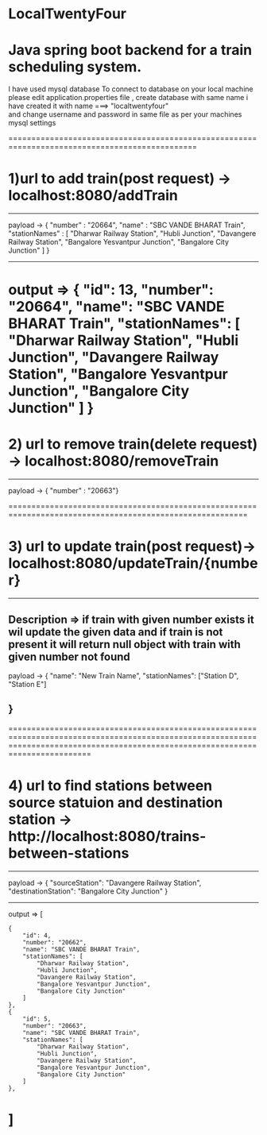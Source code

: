 # LocalTwentyFour
Java spring boot backend for a train scheduling system.
================================================================================================

I have used mysql database 
To connect to database on your local machine please edit application.properties file , create database with  same name i have created it  with name ===> "localtwentyfour"  
and change username and password in same file as per your machines mysql settings


===============================================================================================
# 1)url to add train(post request)  ->  localhost:8080/addTrain     
--------------------------------------------------------------------------------------------------
payload ->   {
"number" : "20664",
"name" : "SBC VANDE BHARAT Train",
"stationNames" : [
"Dharwar Railway Station",
"Hubli Junction",
"Davangere Railway Station",
"Bangalore Yesvantpur Junction",
"Bangalore City Junction"
]
}

----------------------------------------------------------------------------------------------------
output =>   {
    "id": 13,
    "number": "20664",
    "name": "SBC VANDE BHARAT Train",
    "stationNames": [
        "Dharwar Railway Station",
        "Hubli Junction",
        "Davangere Railway Station",
        "Bangalore Yesvantpur Junction",
        "Bangalore City Junction"
    ]
}
===========================================================================================================


# 2) url to remove train(delete request)  -> localhost:8080/removeTrain

----------------------------------------------------------------------------------------------------------

 payload -> {
"number" : "20663"}

==========================================================================================================

# 3) url to update train(post request)->   localhost:8080/updateTrain/{number}
-----------------------------------------------------------------------------------------------------------
   Description => if train with given number exists it wil update the given data and if train is not  present it  will return null  object with train with given number not found 
-------------------------------------------------------------------------------------------------------------------------------------------------------------------------------
payload -> 
   {
  "name": "New Train Name",
  "stationNames": ["Station D", "Station E"]
  
}
----------------------------------------------------------------------------------------------------------------------------------------------------------------------------------
====================================================================================================================================================================================
# 4)  url to find stations between source statuion  and destination station ->  http://localhost:8080/trains-between-stations

-----------------------------------------------------------------------------------------------------------------------------
payload -> {
    "sourceStation": "Davangere Railway Station",
    "destinationStation": "Bangalore City Junction"
}

------------------------------------------------------------------------------------------------------------------------------

output => [
   
    {
        "id": 4,
        "number": "20662",
        "name": "SBC VANDE BHARAT Train",
        "stationNames": [
            "Dharwar Railway Station",
            "Hubli Junction",
            "Davangere Railway Station",
            "Bangalore Yesvantpur Junction",
            "Bangalore City Junction"
        ]
    },
    {
        "id": 5,
        "number": "20663",
        "name": "SBC VANDE BHARAT Train",
        "stationNames": [
            "Dharwar Railway Station",
            "Hubli Junction",
            "Davangere Railway Station",
            "Bangalore Yesvantpur Junction",
            "Bangalore City Junction"
        ]
    },
  
]
=========================================================================================================================================================
   

